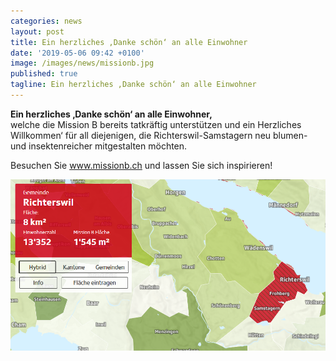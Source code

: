 ```yaml
---
categories: news
layout: post
title: Ein herzliches ‚Danke schön‘ an alle Einwohner 
date: '2019-05-06 09:42 +0100'
image: /images/news/missionb.jpg
published: true
tagline: Ein herzliches ‚Danke schön‘ an alle Einwohner
---
```


**Ein herzliches ‚Danke schön‘ an alle Einwohner,**  
welche die Mission B bereits tatkräftig unterstützen und ein Herzliches Willkommen‘ für all diejenigen, die Richterswil-Samstagern neu blumen- und insektenreicher mitgestalten möchten.  

Besuchen Sie www.missionb.ch und lassen Sie sich inspirieren!  
  
<img class="float-left mr-20" src="/images/news/missionb.jpg" /> 
